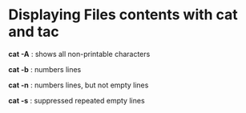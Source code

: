 # Displaying Files contents with cat and tac

**cat -A** : shows all non-printable characters

**cat -b** : numbers lines&#x20;

**cat -n** : numbers lines, but not empty lines

**cat -s** : suppressed repeated empty lines
